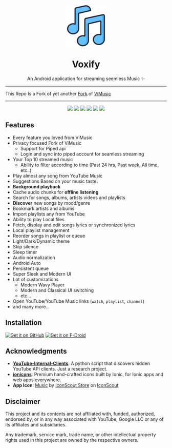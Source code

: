 <div align="center">
    <img src="./app/src/main/ic_launcher-playstore.png" width="128" height="128" style="display: block; margin: 0 auto"/>
    <h1>Voxify</h1>
    <p>An Android application for streaming seemless Music ✨</p>
</div>

---

This Repo Is a Fork of yet another [Fork](https://github.com/25huizengek1/ViMusic).of [ViMusic](https://github.com/vfsfitvnm/ViMusic)

---
<p align="center">
  <img src="./fastlane/metadata/android/en-US/images/phoneScreenshots/1.jpg" width="30%" />
  <img src="./fastlane/metadata/android/en-US/images/phoneScreenshots/2.jpg" width="30%" />
  <img src="./fastlane/metadata/android/en-US/images/phoneScreenshots/3.jpg" width="30%" />

  <img src="./fastlane/metadata/android/en-US/images/phoneScreenshots/4.jpg" width="30%" />
  <img src="./fastlane/metadata/android/en-US/images/phoneScreenshots/5.jpg" width="30%" />
  <img src="./fastlane/metadata/android/en-US/images/phoneScreenshots/6.jpg" width="30%" />
</p>

## Features
- Every feature you loved from ViMusic
- Privacy focused Fork of ViMusic
  - Support for Piped api
  - Login and sync into piped account for seamless streaming
- Your Top 10 streamed music
  - Ability to filter according to time (Past 24 hrs, Past week, All time, etc..)  
- Play almost any song from YouTube Music
- Suggestions Based on your music taste.
- **Background playback**
- Cache audio chunks for **offline listening**
- Search for songs, albums, artists videos and playlists
- **Discover** new songs by mood/genre
- Bookmark artists and albums
- Import playlists any from YouTube
- Ability to play Local files 
- Fetch, display and edit songs lyrics or synchronized lyrics
- Local playlist management
- Reorder songs in playlist or queue
- Light/Dark/Dynamic theme
- Skip silence
- Sleep timer
- Audio normalization
- Android Auto
- Persistent queue
- Super Sleek and Modern UI
- Lot of customizations
  - Modern Wavy Player  
  - Modern and Classical UI switching
  - etc...
- Open YouTube/YouTube Music links (`watch`, `playlist`, `channel`)
- and many more...


## Installation

[<img src="https://github.com/machiav3lli/oandbackupx/blob/034b226cea5c1b30eb4f6a6f313e4dadcbb0ece4/badge_github.png"
    alt="Get it on GitHub"
    height="80">](https://github.com/25huizengek1/ViMusic/releases/latest)
[<img src="https://fdroid.gitlab.io/artwork/badge/get-it-on.png"
     alt="Get it on F-Droid"
     height="80">](https://25huizengek1.github.io/fdroid-repo/fdroid/repo/)

## Acknowledgments
- [**YouTube-Internal-Clients**](https://github.com/zerodytrash/YouTube-Internal-Clients): A python script that discovers hidden YouTube API clients. Just a research project.
- [**ionicons**](https://github.com/ionic-team/ionicons): Premium hand-crafted icons built by Ionic, for Ionic apps and web apps everywhere.
- **App Icon**: [Music](https://iconscout.com/icons/music) by [IconScout Store](https://iconscout.com/contributors/iconscout) on [IconScout](https://iconscout.com) 



## Disclaimer
This project and its contents are not affiliated with, funded, authorized, endorsed by, or in any way associated with YouTube, Google LLC or any of its affiliates and subsidiaries.

Any trademark, service mark, trade name, or other intellectual property rights used in this project are owned by the respective owners.
